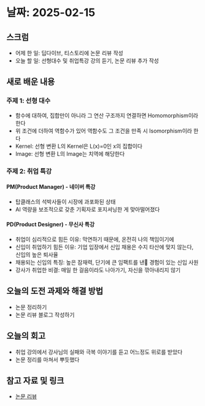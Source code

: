 # 날짜: 2025-02-15

## 스크럼
- 어제 한 일: 딥다이브, 티스토리에 논문 리뷰 작성
- 오늘 할 일: 선형대수 및 취업특강 강의 듣기, 논문 리뷰 추가 작성

## 새로 배운 내용
### 주제 1: 선형 대수
- 함수에 대하여, 집합만이 아니라 그 연산 구조까지 연결하면 Homomorphism이라 한다
- 위 조건에 더하여 역함수가 있어 역함수도 그 조건을 만족 시 Isomorphism이라 한다
- Kernel: 선형 변환 L의 Kernel은 L(x)=0인 x의 집합이다
- Image: 선형 변환 L의 Image는 치역에 해당한다

### 주제 2: 취업 특강
#### PM(Product Manager) - 네이버 특강
- 탑클래스의 석박사들이 시장에 과포화된 상태
- AI 역량을 보조적으로 갖춘 기획자로 포지셔닝한 게 맞아떨어졌다

#### PD(Product Designer) - 무신사 특강
- 취업이 심리적으로 힘든 이유: 막연하기 때문에, 온전히 나의 책임이기에
- 신입이 취업하기 힘든 이유: 기업 입장에서 신입 채용은 수지 타산에 맞지 않는다, 신입의 높은 퇴사율
- 채용되는 신입의 특징: 높은 잠재력, 단기에 큰 임팩트를 낸 경험이 있는 신입 사원
- 강사가 취업한 비결: 매일 한 걸음이라도 나아가기, 자신을 깎아내리지 않기

## 오늘의 도전 과제와 해결 방법
- 논문 정리하기
- 논문 리뷰 블로그 작성하기

## 오늘의 회고
- 취업 강의에서 강사님의 실패와 극복 이야기를 듣고 어느정도 위로를 받았다
- 논문 정리를 마쳐서 뿌듯했다

## 참고 자료 및 링크
- [논문 리뷰](https://m0n0rail.tistory.com/entry/%EB%85%BC%EB%AC%B8%EB%A6%AC%EB%B7%B0-Attention-Is-All-You-Need)

